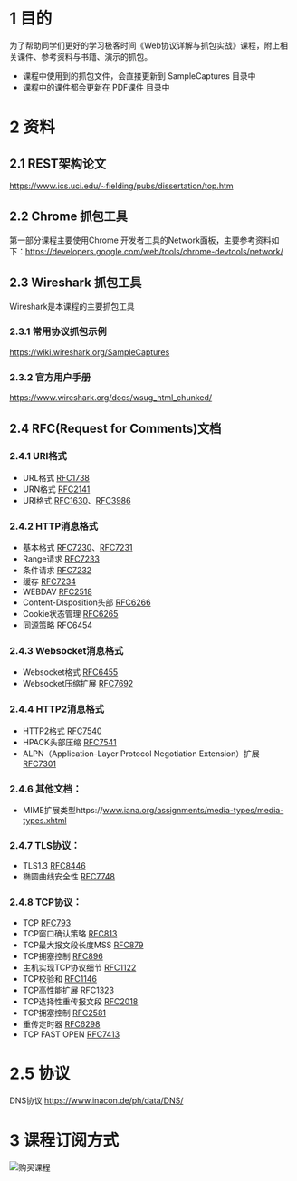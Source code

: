 # 1 目的
为了帮助同学们更好的学习极客时间《Web协议详解与抓包实战》课程，附上相关课件、参考资料与书籍、演示的抓包。
* 课程中使用到的抓包文件，会直接更新到 SampleCaptures 目录中
* 课程中的课件都会更新在 PDF课件 目录中

# 2 资料
## 2.1 REST架构论文
https://www.ics.uci.edu/~fielding/pubs/dissertation/top.htm

## 2.2 Chrome 抓包工具
第一部分课程主要使用Chrome 开发者工具的Network面板，主要参考资料如下：https://developers.google.com/web/tools/chrome-devtools/network/

## 2.3 Wireshark 抓包工具
Wireshark是本课程的主要抓包工具
### 2.3.1 常用协议抓包示例
https://wiki.wireshark.org/SampleCaptures
### 2.3.2 官方用户手册
https://www.wireshark.org/docs/wsug_html_chunked/

## 2.4 RFC(Request for Comments)文档
### 2.4.1 URI格式
* URL格式
[RFC1738](https://tools.ietf.org/html/rfc1738 "RFC1738")
* URN格式
[RFC2141](https://tools.ietf.org/html/rfc2141 "RFC2141")
* URI格式
[RFC1630](https://tools.ietf.org/html/rfc1630 "RFC1630")、[RFC3986](https://tools.ietf.org/html/RFC3986 "RFC3986")
### 2.4.2 HTTP消息格式
* 基本格式 [RFC7230](https://tools.ietf.org/html/rfc7230 "RFC7230")、[RFC7231](https://tools.ietf.org/html/rfc7231 "RFC7231")
* Range请求 [RFC7233](https://tools.ietf.org/html/rfc7233 "RFC7233")
* 条件请求 [RFC7232](https://tools.ietf.org/html/rfc7232 "RFC7232")
* 缓存 [RFC7234](https://tools.ietf.org/html/rfc7234 "RFC7234")
* WEBDAV [RFC2518](https://tools.ietf.org/html/RFC2518 "RFC2518")
* Content-Disposition头部 [RFC6266](https://tools.ietf.org/html/RFC6266 "RFC6266")
* Cookie状态管理 [RFC6265](https://tools.ietf.org/html/RFC6265 "RFC6265")
* 同源策略 [RFC6454](https://tools.ietf.org/html/RFC6454 "RFC6454")
### 2.4.3 Websocket消息格式
* Websocket格式 [RFC6455](https://tools.ietf.org/html/rfc6455 "rfc6455")
* Websocket压缩扩展 [RFC7692](https://tools.ietf.org/html/rfc7692 "rfc7692")
### 2.4.4 HTTP2消息格式
* HTTP2格式 [RFC7540](https://tools.ietf.org/html/rfc7540 "rfc7540")
* HPACK头部压缩 [RFC7541](https://tools.ietf.org/html/rfc7541)
* ALPN（Application-Layer Protocol Negotiation Extension）扩展 [RFC7301](https://tools.ietf.org/html/rfc7301 "rfc7301")
### 2.4.6 其他文档：
* MIME扩展类型https://www.iana.org/assignments/media-types/media-types.xhtml
### 2.4.7 TLS协议：
* TLS1.3 [RFC8446](https://tools.ietf.org/html/rfc8446 "rfc8446")
* 椭圆曲线安全性 [RFC7748](https://tools.ietf.org/html/rfc7748 "rfc7748")
### 2.4.8 TCP协议：
* TCP [RFC793](https://tools.ietf.org/html/rfc793 "rfc793")
* TCP窗口确认策略 [RFC813](https://tools.ietf.org/html/rfc813 "rfc813")
* TCP最大报文段长度MSS [RFC879](https://tools.ietf.org/html/rfc879 "rfc879")
* TCP拥塞控制 [RFC896](https://tools.ietf.org/html/rfc896 "rfc896")
* 主机实现TCP协议细节 [RFC1122](https://tools.ietf.org/html/rfc1122 "rfc1122")
* TCP校验和 [RFC1146](https://tools.ietf.org/html/rfc1146 "rfc1146")
* TCP高性能扩展 [RFC1323](https://tools.ietf.org/html/rfc1323 "rfc1323")
* TCP选择性重传报文段 [RFC2018](https://tools.ietf.org/html/rfc2018 "rfc2018")
* TCP拥塞控制 [RFC2581](https://tools.ietf.org/html/rfc2581 "rfc2581")
* 重传定时器 [RFC6298](https://tools.ietf.org/html/rfc6298 "rfc6298")
* TCP FAST OPEN [RFC7413](https://tools.ietf.org/html/rfc7413 "rfc7413")

# 2.5 协议
DNS协议 https://www.inacon.de/ph/data/DNS/
# 3 课程订阅方式
![购买课程](https://github.com/russelltao/geektime-webprotocol/blob/master/poster.jpg)

